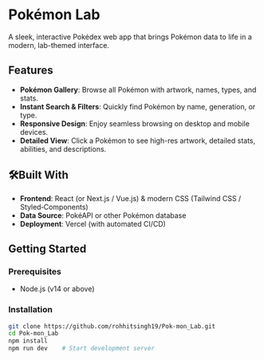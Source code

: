 # Pokémon Lab 

A sleek, interactive Pokédex web app that brings Pokémon data to life in a modern, lab-themed interface.

## Features

- **Pokémon Gallery**: Browse all Pokémon with artwork, names, types, and stats.
- **Instant Search & Filters**: Quickly find Pokémon by name, generation, or type.
- **Responsive Design**: Enjoy seamless browsing on desktop and mobile devices.
- **Detailed View**: Click a Pokémon to see high-res artwork, detailed stats, abilities, and descriptions.

## 🛠Built With

- **Frontend**: React (or Next.js / Vue.js) & modern CSS (Tailwind CSS / Styled‑Components)
- **Data Source**: PokéAPI or other Pokémon database
- **Deployment**: Vercel (with automated CI/CD)

## Getting Started

### Prerequisites
- Node.js (v14 or above)

### Installation
```bash
git clone https://github.com/rohhitsingh19/Pok-mon_Lab.git
cd Pok-mon_Lab
npm install
npm run dev    # Start development server
